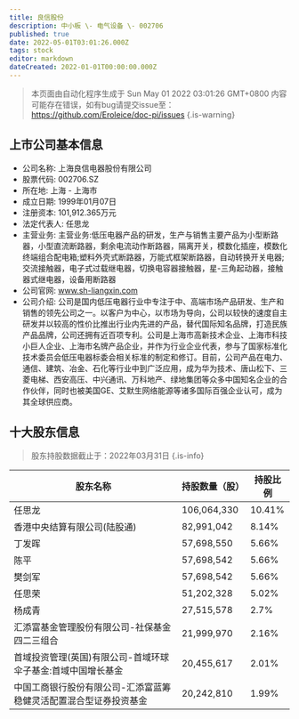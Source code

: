 ```yaml
---
title: 良信股份
description: 中小板 \- 电气设备 \- 002706
published: true
date: 2022-05-01T03:01:26.000Z
tags: stock
editor: markdown
dateCreated: 2022-01-01T00:00:00.000Z
---
```


> 本页面由自动化程序生成于 Sun May 01 2022 03:01:26 GMT+0800
> 内容可能存在错误，如有bug请提交issue至：https://github.com/Eroleice/doc-pi/issues
{.is-warning}

## 上市公司基本信息
- 公司名称: 上海良信电器股份有限公司
- 股票代码: 002706.SZ
- 所在地: 上海 - 上海市
- 成立日期: 1999年01月07日
- 注册资本: 101,912.365万元
- 法定代表人: 任思龙
- 主营业务: 主营业务:低压电器产品的研发，生产与销售主要产品为小型断路器，小型直流断路器，剩余电流动作断路器，隔离开关，模数化插座，模数化终端组合配电箱;塑料外壳式断路器，万能式框架断路器，自动转换开关电器;交流接触器，电子式过载继电器，切换电容器接触器，星-三角起动器，接触器式继电器，设备用断路器
- 公司官网: www.sh-liangxin.com
- 公司介绍: 公司是国内低压电器行业中专注于中、高端市场产品研发、生产和销售的领先公司之一。以客户为中心，以市场为导向，公司以较快的速度自主研发并以较高的性价比推出行业内先进的产品，替代国际知名品牌，打造民族产品品牌，公司还拥有近百项专利。公司是上海市高新技术企业、上海市科技小巨人企业、上海市名牌产品企业，并作为行业企业代表，参与了国家标准化技术委员会低压电器标委会相关标准的制定和修订。目前，公司产品在电力、通信、建筑、冶金、石化等行业中到广泛应用，成为华为技术、唐山松下、三菱电梯、西安高压、中兴通讯、万科地产、绿地集团等众多中国知名企业的合作伙伴，同时也被美国GE、艾默生网络能源等诸多国际百强企业认可，成为其全球供应商。


## 十大股东信息
> 股东持股数据截止于：2022年03月31日
{.is-info}

| 股东名称 | 持股数量（股） | 持股比例 |
| --- | --- | --- |
| 任思龙 | 106,064,330 | 10.41% |
| 香港中央结算有限公司(陆股通) | 82,991,042 | 8.14% |
| 丁发晖 | 57,698,550 | 5.66% |
| 陈平 | 57,698,542 | 5.66% |
| 樊剑军 | 57,698,542 | 5.66% |
| 任思荣 | 51,202,328 | 5.02% |
| 杨成青 | 27,515,578 | 2.7% |
| 汇添富基金管理股份有限公司-社保基金四二三组合 | 21,999,970 | 2.16% |
| 首域投资管理(英国)有限公司-首域环球伞子基金:首域中国增长基金 | 20,455,617 | 2.01% |
| 中国工商银行股份有限公司-汇添富蓝筹稳健灵活配置混合型证券投资基金 | 20,242,810 | 1.99% |





